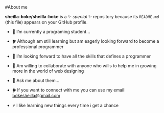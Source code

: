 #About me


**sheilla-boke/sheilla-boke** is a ✨ _special_ ✨ repository because its `README.md` (this file) appears on your GitHub profile.



- 🔭 I’m currently a programing student...
- 🍀 Although am still learning but am eagerly looking forward to become a professional programmer 
- 👯 I’m looking forward to have all the skills that defines a programmer 
- 🤔 Am willing to collaborate with anyone who wills to help me in growing more in the world of web designing 
- 💬 Ask me about them...
- 🍀 If you want to connect with me you can use my email bokesheilla@gmail.com 

- ⚡ I like learning new things every time i get a chance
  

